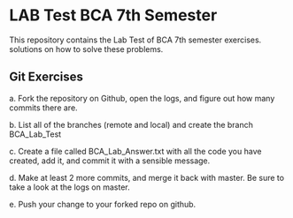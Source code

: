# LAB Test BCA 7th Semester

This repository contains the Lab Test of BCA 7th semester exercises. 
solutions on how to solve these problems.

## Git Exercises

a.	Fork the repository on Github, open the logs, and figure out how many commits there are.

b.	List all of the branches (remote and local) and create the branch BCA_Lab_Test

c.	Create a file called BCA_Lab_Answer.txt with all the code you have created, add it, and commit it with a sensible message.

d.	Make at least 2 more commits, and merge it back with master. Be sure to take a look at the logs on master.

e.	Push your change to your forked repo on github.




